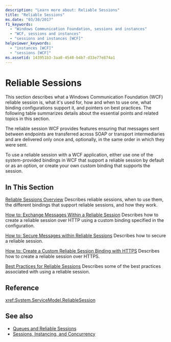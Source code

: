 ```yaml
---
description: "Learn more about: Reliable Sessions"
title: "Reliable Sessions"
ms.date: "03/30/2017"
f1_keywords:
  - "Windows Communication Foundation, sessions and instances"
  - "WCF, sessions and instances"
  - "sessions and instances [WCF]"
helpviewer_keywords:
  - "instances [WCF]"
  - "sessions [WCF]"
ms.assetid: 143951b3-3aa0-4540-b4b7-d33e77e874a1
---
```


# Reliable Sessions

This section describes what a Windows Communication Foundation (WCF) reliable session is, what it's used for, how and when to use one, what binding configurations support it, and pointers on best practices. The following table summarizes details about the essential points and related topics in this section.

The reliable session WCF provides features ensuring that messages sent between endpoints are transferred across SOAP or transport intermediaries and are delivered only once and, optionally, in the same order in which they were sent.

To use a reliable session with a WCF application, either use one of the system-provided bindings in WCF that support a reliable session by default or as an option, or create your own custom binding that supports the session.

## In This Section

[Reliable Sessions Overview](reliable-sessions-overview.md)
Describes reliable sessions, when to use them, the different bindings that support reliable sessions, and how they work.

[How to: Exchange Messages Within a Reliable Session](how-to-exchange-messages-within-a-reliable-session.md)
Describes how to create a reliable session over HTTP using a custom binding specified in the configuration.

[How to: Secure Messages within Reliable Sessions](how-to-secure-messages-within-reliable-sessions.md)
Describes how to secure a reliable session.

[How to: Create a Custom Reliable Session Binding with HTTPS](how-to-create-a-custom-reliable-session-binding-with-https.md)
Describes how to create a reliable session over HTTPS.

[Best Practices for Reliable Sessions](best-practices-for-reliable-sessions.md)
Describes some of the best practices associated with using a reliable session.

## Reference

<xref:System.ServiceModel.ReliableSession>

## See also

- [Queues and Reliable Sessions](queues-and-reliable-sessions.md)
- [Sessions, Instancing, and Concurrency](sessions-instancing-and-concurrency.md)

